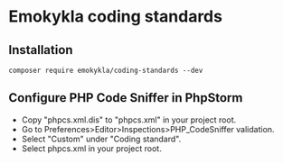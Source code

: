 # Emokykla coding standards

## Installation
```
composer require emokykla/coding-standards --dev
```

## Configure PHP Code Sniffer in PhpStorm
- Copy "phpcs.xml.dis" to "phpcs.xml" in your project root.
- Go to Preferences>Editor>Inspections>PHP_CodeSniffer validation.
- Select "Custom" under "Coding standard".
- Select phpcs.xml in your project root.
